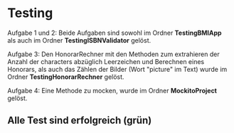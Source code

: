 # Testing

Aufgabe 1 und 2: Beide Aufgaben sind sowohl im Ordner **TestingBMIApp** als auch im Ordner **TestingISBNValidator** gelöst.

Aufgabe 3: Den HonorarRechner mit den Methoden zum extrahieren der Anzahl der characters abzüglich Leerzeichen und Berechnen eines Honorars, als auch das Zählen der Bilder (Wort "picture" im Text) wurde im Ordner **TestingHonorarRechner** gelöst.

Aufgabe 4: Eine Methode zu mocken, wurde im Ordner **MockitoProject** gelöst.

## Alle Test sind erfolgreich (grün)
